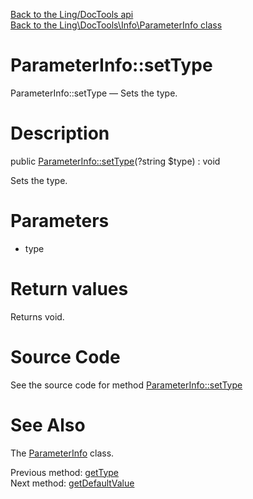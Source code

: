 [Back to the Ling/DocTools api](https://github.com/lingtalfi/DocTools/blob/master/doc/api/Ling/DocTools.md)<br>
[Back to the Ling\DocTools\Info\ParameterInfo class](https://github.com/lingtalfi/DocTools/blob/master/doc/api/Ling/DocTools/Info/ParameterInfo.md)


ParameterInfo::setType
================



ParameterInfo::setType — Sets the type.




Description
================


public [ParameterInfo::setType](https://github.com/lingtalfi/DocTools/blob/master/doc/api/Ling/DocTools/Info/ParameterInfo/setType.md)(?string $type) : void




Sets the type.




Parameters
================


- type

    


Return values
================

Returns void.








Source Code
===========
See the source code for method [ParameterInfo::setType](https://github.com/lingtalfi/DocTools/blob/master/Info/ParameterInfo.php#L94-L97)


See Also
================

The [ParameterInfo](https://github.com/lingtalfi/DocTools/blob/master/doc/api/Ling/DocTools/Info/ParameterInfo.md) class.

Previous method: [getType](https://github.com/lingtalfi/DocTools/blob/master/doc/api/Ling/DocTools/Info/ParameterInfo/getType.md)<br>Next method: [getDefaultValue](https://github.com/lingtalfi/DocTools/blob/master/doc/api/Ling/DocTools/Info/ParameterInfo/getDefaultValue.md)<br>

